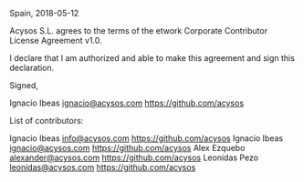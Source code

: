 Spain, 2018-05-12

Acysos S.L. agrees to the terms of the etwork Corporate Contributor License
Agreement v1.0.

I declare that I am authorized and able to make this agreement and sign this
declaration.

Signed,

Ignacio Ibeas ignacio@acysos.com https://github.com/acysos

List of contributors:

Ignacio Ibeas info@acysos.com https://github.com/acysos
Ignacio Ibeas ignacio@acysos.com https://github.com/acysos
Alex Ezquebo alexander@acysos.com https://github.com/acysos
Leonidas Pezo leonidas@acysos.com https://github.com/acysos
